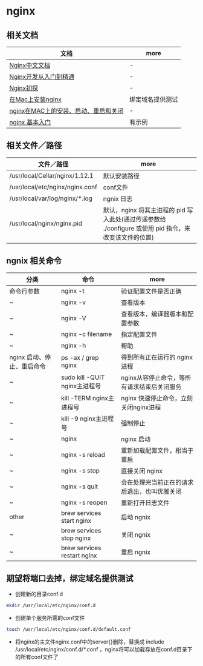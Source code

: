 # nginx

## 相关文档

| 文档                                                                                  | more     |
|-------------------------------------------------------------------------------------|----------|
| [Nginx中文文档](http://www.nginx.cn/doc/)                                               | -        |
| [Nginx开发从入门到精通](http://tengine.taobao.org/book/)                                    | -        |
| [Nginx初探](http://blog.csdn.net/xlgen157387/article/details/49781487)                | -        |
| [在Mac上安装nginx](http://www.jianshu.com/p/46b083bfd5e0)                               | 绑定域名提供测试 |
| [nginx在MAC上的安装、启动、重启和关闭](http://blog.csdn.net/yqh19880321/article/details/70478827) | -        |
| [nginx 基本入门](https://zhuanlan.zhihu.com/p/24382606)                                 | 有示例      |

## 相关文件／路径

| 文件／路径                           | more                                                               |
|---------------------------------|--------------------------------------------------------------------|
| /usr/local/Cellar/nginx/1.12.1  | 默认安装路径                                                             |
| /usr/local/etc/nginx/nginx.conf | conf文件                                                             |
| /usr/local/var/log/nginx/*.log  | ngnix 日志                                                           |
| /usr/local/nginx/nginx.pid      | 默认，nginx 将其主进程的 pid 写入此处(通过传递参数给 ./configure 或使用 pid 指令，来改变该文件的位置) |

## ngnix 相关命令

| 分类               | 命令                          | more                     |
|------------------|-----------------------------|--------------------------|
| 命令行参数            | nginx -t                    | 验证配置文件是否正确               |
| ~                | nginx -v                    | 查看版本                     |
| ~                | nginx -V                    | 查看版本，编译器版本和配置参数          |
| ~                | nginx -c filename           | 指定配置文件                   |
| ~                | nginx -h                    | 帮助                       |
| nginx 启动、停止、重启命令 | ps -ax / grep nginx         | 得到所有正在运行的 nginx 进程       |
| ~                | sudo kill -QUIT nginx主进程号   | nginx从容停止命令，等所有请求结束后关闭服务 |
| ~                | kill -TERM nginx主进程号        | nginx 快速停止命令，立刻关闭nginx进程 |
| ~                | kill -9 nginx主进程号           | 强制停止                     |
| ~                | nginx                       | nginx 启动                 |
| ~                | nginx -s reload             | 重新加载配置文件，相当于重启           |
| ~                | nginx -s stop               | 直接关闭 nginx               |
| ~                | nginx -s quit               | 会在处理完当前正在的请求后退出，也叫优雅关闭   |
| ~                | nginx -s reopen             | 重新打开日志文件                 |
| other            | brew services start nginx   | 启动 ngnix                 |
| ~                | brew services stop nginx    | 关闭 ngnix                 |
| ~                | brew services restart nginx | 重启 ngnix                 |

## 期望将端口去掉，绑定域名提供测试

- 创建新的目录conf.d

```bash
mkdir /usr/local/etc/nginx/conf.d
```

- 创建单个服务所需的conf文件

```bash
touch /usr/local/etc/nginx/conf.d/default.conf
```

- 将nginx的主文件nginx.conf中的server{}删除，替换成 include /usr/local/etc/nginx/conf.d/*.conf ，nginx将可以加载存放在conf.d目录下的所有conf文件了